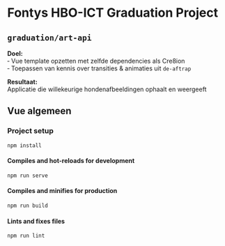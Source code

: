 # Fontys HBO-ICT Graduation Project

## `graduation/art-api`

**Doel:** \
‐ Vue template opzetten met zelfde dependencies als Cre8ion\
‐ Toepassen van kennis over transities & animaties uit `de-aftrap`

**Resultaat:** \
Applicatie die willekeurige hondenafbeeldingen ophaalt en weergeeft

## Vue algemeen

### Project setup
```
npm install
```

#### Compiles and hot-reloads for development
```
npm run serve
```

#### Compiles and minifies for production
```
npm run build
```

#### Lints and fixes files
```
npm run lint
```
